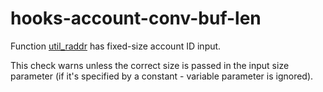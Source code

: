# hooks-account-conv-buf-len

Function [util_raddr](https://xrpl-hooks.readme.io//reference/util_raddr) has fixed-size account ID input.

This check warns unless the correct size is passed in the input size parameter (if it's specified by a constant - variable parameter is ignored).
